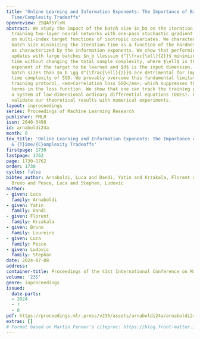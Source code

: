 ```yaml
---
title: 'Online Learning and Information Exponents: The Importance of Batch size &
  Time/Complexity Tradeoffs'
openreview: ZSQAf5YlvN
abstract: We study the impact of the batch size $n_b$ on the iteration time $T$ of
  training two-layer neural networks with one-pass stochastic gradient descent (SGD)
  on multi-index target functions of isotropic covariates. We characterize the optimal
  batch size minimizing the iteration time as a function of the hardness of the target,
  as characterized by the information exponents. We show that performing gradient
  updates with large batches $n_b \lesssim d^{\frac{\ell}{2}}$ minimizes the training
  time without changing the total sample complexity, where $\ell$ is the information
  exponent of the target to be learned and $d$ is the input dimension. However, larger
  batch sizes than $n_b \gg d^{\frac{\ell}{2}}$ are detrimental for improving the
  time complexity of SGD. We provably overcome this fundamental limitation via a different
  training protocol, <em>Correlation loss SGD</em>, which suppresses the auto-correlation
  terms in the loss function. We show that one can track the training progress by
  a system of low-dimensional ordinary differential equations (ODEs). Finally, we
  validate our theoretical results with numerical experiments.
layout: inproceedings
series: Proceedings of Machine Learning Research
publisher: PMLR
issn: 2640-3498
id: arnaboldi24a
month: 0
tex_title: 'Online Learning and Information Exponents: The Importance of Batch size
  & {T}ime/{C}omplexity Tradeoffs'
firstpage: 1730
lastpage: 1762
page: 1730-1762
order: 1730
cycles: false
bibtex_author: Arnaboldi, Luca and Dandi, Yatin and Krzakala, Florent and Loureiro,
  Bruno and Pesce, Luca and Stephan, Ludovic
author:
- given: Luca
  family: Arnaboldi
- given: Yatin
  family: Dandi
- given: Florent
  family: Krzakala
- given: Bruno
  family: Loureiro
- given: Luca
  family: Pesce
- given: Ludovic
  family: Stephan
date: 2024-07-08
address:
container-title: Proceedings of the 41st International Conference on Machine Learning
volume: '235'
genre: inproceedings
issued:
  date-parts:
  - 2024
  - 7
  - 8
pdf: https://proceedings.mlr.press/v235/assets/arnaboldi24a/arnaboldi24a.pdf
extras: []
# Format based on Martin Fenner's citeproc: https://blog.front-matter.io/posts/citeproc-yaml-for-bibliographies/
---
```

